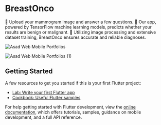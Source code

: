 # BreastOnco

📸 Upload your mammogram image and answer a few questions. 🧠 Our app, powered by TensorFlow machine learning models, predicts whether your results are benign or malignant. 🚀 Utilizing image processing and extensive dataset training, BreastOnco ensures accurate and reliable diagnoses.

![Asad Web   Mobile Portfolios](https://github.com/asadsheikh1/BreastOnco/assets/79190719/1f691573-3d7f-4718-adf1-f64e87e34722)

![Asad Web   Mobile Portfolios (1)](https://github.com/asadsheikh1/BreastOnco/assets/79190719/8b80dced-e65f-4e8f-9df6-305d9ab4d19c)

## Getting Started

A few resources to get you started if this is your first Flutter project:

- [Lab: Write your first Flutter app](https://docs.flutter.dev/get-started/codelab)
- [Cookbook: Useful Flutter samples](https://docs.flutter.dev/cookbook)

For help getting started with Flutter development, view the
[online documentation](https://docs.flutter.dev/), which offers tutorials,
samples, guidance on mobile development, and a full API reference.
